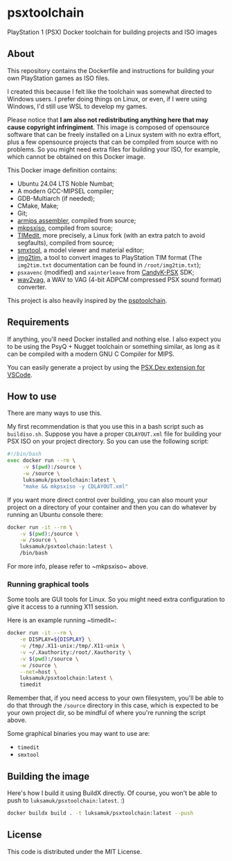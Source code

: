 # psxtoolchain

PlayStation 1 (PSX) Docker toolchain for building projects and ISO images

## About

This repository contains the Dockerfile and instructions for building your own PlayStation games as ISO files.

I created this because I felt like the toolchain was somewhat directed to Windows users. I prefer doing things on Linux, or even, if I were using Windows, I'd still use WSL to develop my games.

Please notice that **I am also not redistributing anything here that may cause copyright infringiment**. This image is composed of opensource software that can be freely installed on a Linux system with no extra effort, plus a few opensource projects that can be compiled from source with no problems. So you might need extra files for building your ISO, for example, which cannot be obtained on this Docker image.

This Docker image definition contains:

- Ubuntu 24.04 LTS Noble Numbat;
- A modern GCC-MIPSEL compiler;
- GDB-Multiarch (if needed);
- CMake, Make;
- Git;
- [armips assembler](https://github.com/Kingcom/armips), compiled from source;
- [mkpsxiso](https://github.com/Lameguy64/mkpsxiso), compiled from source;
- [TIMedit](https://github.com/alex-free/TIMedit), more precisely, a Linux fork (with an extra patch to avoid segfaults), compiled from source;
- [smxtool](https://github.com/Lameguy64/smxtool), a model viewer and material editor;
- [img2tim](https://github.com/Lameguy64/img2tim), a tool to convert images to PlayStation TIM format (The `img2tim.txt` documentation can be found in `/root/img2tim.txt`);
- `psxavenc` (modified) and `xainterleave` from [CandyK-PSX](https://github.com/ABelliqueux/candyk-psx) SDK;
- [wav2vag](https://github.com/Aikku93/wav2vag), a WAV to VAG (4-bit ADPCM compressed PSX sound format) converter.

This project is also heavily inspired by the [psptoolchain](https://github.com/pspdev/psptoolchain).

## Requirements

If anything, you'll need Docker installed and nothing else.
I also expect you to be using the PsyQ + Nugget toolchain or something similar, as long as it can be compiled with a modern GNU C Compiler for MIPS.

You can easily generate a project by using the [PSX.Dev extension for VSCode](https://marketplace.visualstudio.com/items?itemName=Grumpycoders.psx-dev).

## How to use

There are many ways to use this.

My first recommendation is that you use this in a bash script such as `buildiso.sh`. Suppose you have a proper `CDLAYOUT.xml` file for building your PSX ISO on your project directory. So you can use the following script:

```bash
#!/bin/bash
exec docker run --rm \
     -v $(pwd):/source \
     -w /source \
     luksamuk/psxtoolchain:latest \
     "make && mkpsxiso -y CDLAYOUT.xml"
```

If you want more direct control over building, you can also mount your project on a directory of your container and then you can do whatever by running an Ubuntu console there:

```bash
docker run -it --rm \
    -v $(pwd):/source \
    -w /source \
    luksamuk/psxtoolchain:latest \
    /bin/bash
```

For more info, please refer to ~mkpsxiso~ above.

### Running graphical tools

Some tools are GUI tools for Linux. So you might need extra configuration to give it access to a running X11 session.

Here is an example running ~timedit~:

```bash
docker run -it --rm \
    -e DISPLAY=${DISPLAY} \
    -v /tmp/.X11-unix:/tmp/.X11-unix \
    -v ~/.Xauthority:/root/.Xauthority \
    -v $(pwd):/source \
    -w /source \
    --net=host \
    luksamuk/psxtoolchain:latest \
    timedit
```

Remember that, if you need access to your own filesystem, you'll be able to do that through the `/source` directory in this case, which is expected to be your own project dir, so be mindful of where you're running the script above.

Some graphical binaries you may want to use are:

- `timedit`
- `smxtool`

## Building the image

Here's how I build it using BuildX directly. Of course, you won't be able to push to `luksamuk/psxtoolchain:latest`. :)

```bash
docker buildx build . -t luksamuk/psxtoolchain:latest --push
```

## License

This code is distributed under the MIT License.

